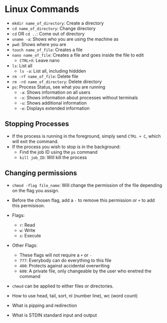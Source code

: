 # Linux Commands
- `mkdir name_of_directory`: Create a directory
- `cd name_of_directory`: Change directory
- `cd` OR `cd ..`: Come out of directory
- `uname -a`: Shows who you are using the machine as
- `pwd`: Shows where you are
- `touch name_of_file`: Creates a file
- `nano name_of_file`: Creates a file and goes inside the file to edit
  - `CTRL+X`: Leave nano
- `ls`: List all
  - `ls -a`: List all, including hiddden 
- `rm -rf name_of_file`: Delete file
- `rm -rd name_of_directory`: Delete directory
- `ps`: Process Status, see what you are running
  - `-a`: Shows information on all users
  - `-x`: Shows information about processes without terminals
  - `-u`: Shows additional information
  - `-e`: Displays extended information

## Stopping Processes
- If the process is running in the foreground, simply send `CTRL + C`, which will exit the command.
- If the process you wish to stop is in the background:
  - Find the job ID using the `ps` command
  - `kill job_ID`: Will kill the process

## Changing permissions
- `chmod -flag file_name`: Will change the permission of the file depending on the flag you assign.
- Before the chosen flag, add a `-` to remove this permission or `+` to add this permisison.
- Flags:
  - `r`: Read
  - `w`: Write
  - `x`: Execute
- Other Flags:
  - These flags will not require a `+` or `-`
  - `777`: Everybody can do everything to this file
  - `400`: Protects against accidental overwriting
  - `600`: A private file, only changeable by the user who enetred the command
- `chmod` can be applied to either files or directories.




- How to use head, tail, sort, nl (number line), wc (word count)
- What is pipping and redirection
- What is STDIN standard input and output
